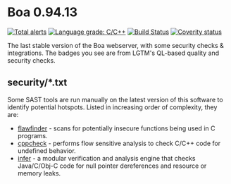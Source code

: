 # Boa 0.94.13
[![Total alerts](https://img.shields.io/lgtm/alerts/g/harm-reduction/boa-0.94.13.svg?logo=lgtm&logoWidth=18)](https://lgtm.com/projects/g/harm-reduction/boa-0.94.13/alerts/)
[![Language grade: C/C++](https://img.shields.io/lgtm/grade/cpp/g/harm-reduction/boa-0.94.13.svg?logo=lgtm&logoWidth=18)](https://lgtm.com/projects/g/harm-reduction/boa-0.94.13/context:cpp)
[![Build Status](https://travis-ci.org/harm-reduction/boa-0.94.13.svg?branch=master)](https://travis-ci.org/harm-reduction/boa-0.94.13)
[![Coverity status](https://scan.coverity.com/projects/21063/badge.svg)](https://scan.coverity.com/projects/harm-reduction-boa-0-94-13)


The last stable version of the Boa webserver, with some security checks &amp; integrations. The badges you see are from LGTM's QL-based quality and security checks.

## security/*.txt

Some SAST tools are run manually on the latest version of this software to identify potential hotspots. Listed in increasing order of complexity, they are:
* [flawfinder](https://dwheeler.com/flawfinder/) - scans for potentially insecure functions being used in C programs.
* [cppcheck](http://cppcheck.sourceforge.net/) - performs flow sensitive analysis to check C/C++ code for undefined behavior.
* [infer](https://fbinfer.com/) - a modular verification and analysis engine that checks Java/C/Obj-C code for null pointer dereferences and resource or memory leaks.